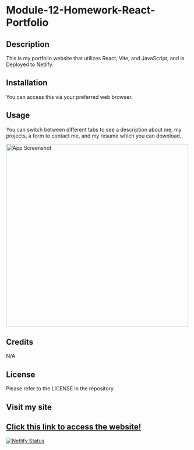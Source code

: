 # Module-12-Homework-React-Portfolio

## Description

This is my portfolio website that utilizes React, Vite, and JavaScript, and is Deployed to Netlify. 

## Installation

You can access this via your preferred web browser.

## Usage

You can switch between different tabs to see a description about me, my projects, a form to contact me, and my resume which you can download.

<img src="./portfolio-site.png" alt="App Screenshot" width="500">

## Credits

N/A

## License

Please refer to the LICENSE in the repository.

## Visit my site

[Click this link to access the website!](https://justicefosterportfolio.netlify.app/)
---
[![Netlify Status](https://api.netlify.com/api/v1/badges/9fd2f73a-ccb4-410a-9a06-aaf7d80e59f8/deploy-status)](https://app.netlify.com/sites/theejusticefoster/deploys)